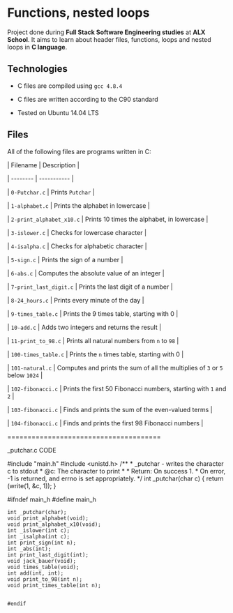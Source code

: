 
# Functions, nested loops



Project done during **Full Stack Software Engineering studies** at **ALX School**. It aims to learn about header files, functions, loops and nested loops in **C language**.



## Technologies

* C files are compiled using `gcc 4.8.4`

* C files are written according to the C90 standard

* Tested on Ubuntu 14.04 LTS



## Files

All of the following files are programs written in C:



| Filename | Description |

| -------- | ----------- |

| `0-Putchar.c` | Prints `Putchar` |

| `1-alphabet.c` | Prints the alphabet in lowercase |

| `2-print_alphabet_x10.c` | Prints 10 times the alphabet, in lowercase |

| `3-islower.c` | Checks for lowercase character |

| `4-isalpha.c` | Checks for alphabetic character |

| `5-sign.c` | Prints the sign of a number |

| `6-abs.c` | Computes the absolute value of an integer |

| `7-print_last_digit.c` | Prints the last digit of a number |

| `8-24_hours.c` | Prints every minute of the day |

| `9-times_table.c` | Prints the 9 times table, starting with 0 |

| `10-add.c` | Adds two integers and returns the result |

| `11-print_to_98.c` | Prints all natural numbers from `n` to `98` |

| `100-times_table.c` | Prints the `n` times table, starting with 0 |

| `101-natural.c` | Computes and prints the sum of all the multiplies of `3` or `5` below `1024` |

| `102-fibonacci.c` | Prints the first 50 Fibonacci numbers, starting with `1` and `2` |

| `103-fibonacci.c` | Finds and prints the sum of the even-valued terms |

| `104-fibonacci.c` | Finds and prints the first 98 Fibonacci numbers |




======================================

_putchar.c CODE


#include "main.h"
	#include <unistd.h>
	/**
	 * _putchar - writes the character c to stdout
	 * @c: The character to print
	 *
	 * Return: On success 1.
	 * On error, -1 is returned, and errno is set appropriately.
	 */
	int _putchar(char c)
	{
		return (write(1, &c, 1));
	}




#ifndef main_h
	#define main_h


	int _putchar(char);
	void print_alphabet(void);
	void print_alphabet_x10(void);
	int _islower(int c);
	int _isalpha(int c);
	int print_sign(int n);
	int _abs(int);
	int print_last_digit(int);
	void jack_bauer(void);
	void times_table(void);
	int add(int, int);
	void print_to_98(int n);
	void print_times_table(int n);


	#endif



